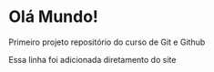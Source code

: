 # Olá Mundo!
 Primeiro projeto repositório do curso de Git e Github

Essa linha foi adicionada diretamento do site
